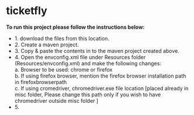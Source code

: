 # ticketfly
<b>To run this project please follow the instructions below:</b>
<ul><li>
1. download the files from this location.</li>
<li>2. Create a maven project.</li>
<li>3. Copy & paste the contents in to the maven project created above. </li>
<li>4. Open the envconfig.xml file under Resources folder (Resources/envconfig.xml) and make the following changes:<br/>
   a. Browser to be used: chrome or firefox<br/>
   b. If using firefox browser, mention the firefox browser installation path in firefoxbrowserpath </br>
   c. If using cromedriver, chromedriver.exe file location [placed already in misc folder, Please change this path only if you wish to have chromedriver outside misc folder ]
<li>5. </li>

</ul>

